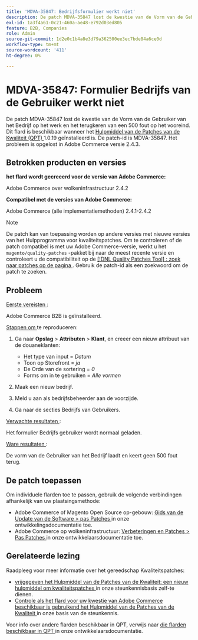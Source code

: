 ```yaml
---
title: 'MDVA-35847: Bedrijfsformulier werkt niet'
description: De patch MDVA-35847 lost de kwestie van de Vorm van de Gebruiker van het Bedrijf op het werk en het terugkeren van een 500 fout op het vooreind. Deze patch is beschikbaar wanneer [Quality Patches Tool (QPT)] (/help/announcements/adobe-commerce-announcements/magento-quality-patches-released-new-tool-to-self-serve-quality-patches.md) 1.0.19 is geïnstalleerd. De patch-id is MDVA-35847. Het probleem is opgelost in Adobe Commerce versie 2.4.3.
exl-id: 1a3f4a61-0c21-460a-ae48-e792d03ed805
feature: B2B, Companies
role: Admin
source-git-commit: 1d2e0c1b4a8e3d79a362500ee3ec7bde84a6ce0d
workflow-type: tm+mt
source-wordcount: '411'
ht-degree: 0%

---
```


# MDVA-35847: Formulier Bedrijfs van de Gebruiker werkt niet

De patch MDVA-35847 lost de kwestie van de Vorm van de Gebruiker van het Bedrijf op het werk en het terugkeren van een 500 fout op het vooreind. Dit flard is beschikbaar wanneer het [ Hulpmiddel van de Patches van de Kwaliteit (QPT) ](/help/announcements/adobe-commerce-announcements/magento-quality-patches-released-new-tool-to-self-serve-quality-patches.md) 1.0.19 geïnstalleerd is. De patch-id is MDVA-35847. Het probleem is opgelost in Adobe Commerce versie 2.4.3.

## Betrokken producten en versies

**het flard wordt gecreeerd voor de versie van Adobe Commerce:**

Adobe Commerce over wolkeninfrastructuur 2.4.2

**Compatibel met de versies van Adobe Commerce:**

Adobe Commerce (alle implementatiemethoden) 2.4.1-2.4.2

>[!NOTE]
>
>De patch kan van toepassing worden op andere versies met nieuwe versies van het Hulpprogramma voor kwaliteitspatches. Om te controleren of de patch compatibel is met uw Adobe Commerce-versie, werkt u het `magento/quality-patches` -pakket bij naar de meest recente versie en controleert u de compatibiliteit op de [[!DNL Quality Patches Tool] : zoek naar patches op de pagina ](https://devdocs.magento.com/quality-patches/tool.html#patch-grid) . Gebruik de patch-id als een zoekwoord om de patch te zoeken.

## Probleem

<u> Eerste vereisten </u>:

Adobe Commerce B2B is geïnstalleerd.

<u> Stappen om </u> te reproduceren:

1. Ga naar **Opslag** > **Attributen** > **Klant**, en creeer een nieuw attribuut van de douaneklanten:

   * Het type van input = *Datum*
   * Toon op Storefront = *ja*
   * De Orde van de sortering = *0*
   * Forms om in te gebruiken = *Alle vormen*

1. Maak een nieuw bedrijf.
1. Meld u aan als bedrijfsbeheerder aan de voorzijde.
1. Ga naar de secties Bedrijfs van Gebruikers.

<u> Verwachte resultaten </u>:

Het formulier Bedrijfs gebruiker wordt normaal geladen.

<u> Ware resultaten </u>:

De vorm van de Gebruiker van het Bedrijf laadt en keert geen 500 fout terug.

## De patch toepassen

Om individuele flarden toe te passen, gebruik de volgende verbindingen afhankelijk van uw plaatsingsmethode:

* Adobe Commerce of Magento Open Source op-gebouw: [ Gids van de Update van de Software > pas Patches ](https://devdocs.magento.com/guides/v2.4/comp-mgr/patching/mqp.html) in onze ontwikkelingsdocumentatie toe.
* Adobe Commerce op wolkeninfrastructuur: [ Verbeteringen en Patches > Pas Patches ](https://devdocs.magento.com/cloud/project/project-patch.html) in onze ontwikkelaarsdocumentatie toe.

## Gerelateerde lezing

Raadpleeg voor meer informatie over het gereedschap Kwaliteitspatches:

* [ vrijgegeven het Hulpmiddel van de Patches van de Kwaliteit: een nieuw hulpmiddel om kwaliteitspatches ](/help/announcements/adobe-commerce-announcements/magento-quality-patches-released-new-tool-to-self-serve-quality-patches.md) in onze steunkennisbasis zelf-te dienen.
* [ Controle als het flard voor uw kwestie van Adobe Commerce beschikbaar is gebruikend het Hulpmiddel van de Patches van de Kwaliteit ](/help/support-tools/patches-available-in-qpt-tool/check-patch-for-magento-issue-with-magento-quality-patches.md) in onze basis van de steunkennis.

Voor info over andere flarden beschikbaar in QPT, verwijs naar [ die flarden beschikbaar in QPT ](https://devdocs.magento.com/quality-patches/tool.html#patch-grid) in onze ontwikkelaarsdocumentatie.
